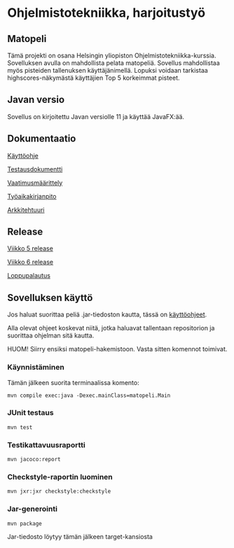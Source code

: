 # Ohjelmistotekniikka, harjoitustyö

## Matopeli

Tämä projekti on osana Helsingin yliopiston Ohjelmistotekniikka-kurssia. 
Sovelluksen avulla on mahdollista pelata matopeliä. Sovellus mahdollistaa myös pisteiden tallenuksen käyttäjänimellä.
Lopuksi voidaan tarkistaa highscores-näkymästä käyttäjien Top 5 korkeimmat pisteet. 

## Javan versio

Sovellus on kirjoitettu Javan versiolle 11 ja käyttää JavaFX:ää. 

## Dokumentaatio

[Käyttöohje](https://github.com/limi96/ot-harjoitustyo/blob/master/dokumentaatio/kayttoohje.md)

[Testausdokumentti](https://github.com/limi96/ot-harjoitustyo/blob/master/dokumentaatio/testausdokumentti.md)

[Vaatimusmäärittely](https://github.com/limi96/ot-harjoitustyo/blob/master/dokumentaatio/vaatimusmaarittely.md)

[Työaikakirjanpito](https://github.com/limi96/ot-harjoitustyo/blob/master/dokumentaatio/tyoaikakirjanpito.md)

[Arkkitehtuuri](https://github.com/limi96/ot-harjoitustyo/blob/master/dokumentaatio/arkkitehtuuri.md)

## Release

[Viikko 5 release](https://github.com/limi96/ot-harjoitustyo/releases/tag/viikko5)

[Viikko 6 release](https://github.com/limi96/ot-harjoitustyo/releases/tag/viikko6)

[Loppupalautus](https://github.com/limi96/ot-harjoitustyo/releases/tag/loppupalautus)

## Sovelluksen käyttö

Jos haluat suorittaa peliä .jar-tiedoston kautta, tässä on [käyttöohjeet](https://github.com/limi96/ot-harjoitustyo/blob/master/dokumentaatio/kayttoohje.md).

Alla olevat ohjeet koskevat niitä, jotka haluavat tallentaan repositorion ja suorittaa ohjelman sitä kautta. 

HUOM! Siirry ensiksi matopeli-hakemistoon. Vasta sitten komennot toimivat. 

### Käynnistäminen
 Tämän jälkeen suorita terminaalissa komento:

```
mvn compile exec:java -Dexec.mainClass=matopeli.Main
```

### JUnit testaus

```
mvn test
```

### Testikattavuusraportti 


```
mvn jacoco:report
```

### Checkstyle-raportin luominen
```
mvn jxr:jxr checkstyle:checkstyle
```

### Jar-generointi

```
mvn package
```
Jar-tiedosto löytyy tämän jälkeen target-kansiosta



